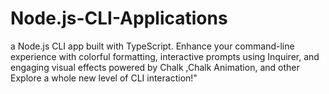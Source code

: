 # Node.js-CLI-Applications
a Node.js CLI app built with TypeScript. Enhance your command-line experience with colorful formatting, interactive prompts using Inquirer, and engaging visual effects powered by Chalk ,Chalk Animation, and other Explore a whole new level of CLI interaction!"
